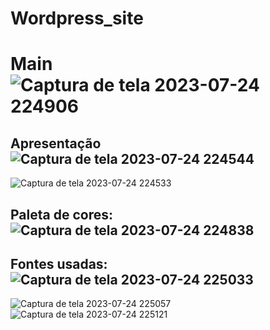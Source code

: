 # Wordpress_site
# Main ![Captura de tela 2023-07-24 224906](https://github.com/mariaju0607/Wordpress_site/assets/90343137/e2cad5cf-3c50-4606-880c-52907785e7ce)
## Apresentação ![Captura de tela 2023-07-24 224544](https://github.com/mariaju0607/Wordpress_site/assets/90343137/470d3a62-b0f0-4674-b266-3cbaf480e110)
![Captura de tela 2023-07-24 224533](https://github.com/mariaju0607/Wordpress_site/assets/90343137/2a732882-db8c-4692-be0d-01e94045f56d) <br>
## Paleta de cores: ![Captura de tela 2023-07-24 224838](https://github.com/mariaju0607/Wordpress_site/assets/90343137/cd682cf9-8830-4aca-bab7-ace3c7ee69d4)
## Fontes usadas: ![Captura de tela 2023-07-24 225033](https://github.com/mariaju0607/Wordpress_site/assets/90343137/19faee5b-f9ef-4659-890c-0414cc107d1d)
![Captura de tela 2023-07-24 225057](https://github.com/mariaju0607/Wordpress_site/assets/90343137/4718df16-e088-417a-a438-f6eac15f1558)
![Captura de tela 2023-07-24 225121](https://github.com/mariaju0607/Wordpress_site/assets/90343137/edde2a3c-f75a-49a8-845a-062b0c525696)
